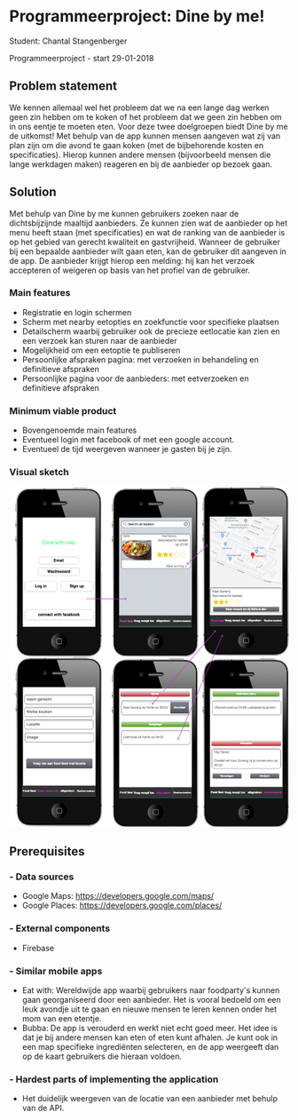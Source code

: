 # Programmeerproject: Dine by me!

Student: Chantal Stangenberger

Programmeerproject - start 29-01-2018

## Problem statement
We kennen allemaal wel het probleem dat we na een lange dag werken geen zin hebben om te koken of het probleem dat we geen zin hebben om in ons eentje te moeten eten. Voor deze twee doelgroepen biedt Dine by me de uitkomst! Met behulp van de app kunnen mensen aangeven wat zij van plan zijn om die avond te gaan koken (met de bijbehorende kosten en specificaties). Hierop kunnen andere mensen (bijvoorbeeld mensen die lange werkdagen maken) reageren en bij de aanbieder op bezoek gaan. 

## Solution
Met behulp van Dine by me kunnen gebruikers zoeken naar de dichtsbijzijnde maaltijd aanbieders. Ze kunnen zien wat de aanbieder op het menu heeft staan (met specificaties) en wat de ranking van de aanbieder is op het gebied van gerecht kwaliteit en gastvrijheid. Wanneer de gebruiker bij een bepaalde aanbieder wilt gaan eten, kan de gebruiker dit aangeven in de app. De aanbieder krijgt hierop een melding: hij kan het verzoek accepteren of weigeren op basis van het profiel van de gebruiker. 

### Main features
* Registratie en login schermen
* Scherm met nearby eetopties en zoekfunctie voor specifieke plaatsen
* Detailscherm waarbij gebruiker ook de precieze eetlocatie kan zien en een verzoek kan sturen naar de aanbieder
* Mogelijkheid om een eetoptie te publiseren 
* Persoonlijke afspraken pagina: met verzoeken in behandeling en definitieve afspraken
* Persoonlijke pagina voor de aanbieders: met eetverzoeken en definitieve afspraken

### Minimum viable product
* Bovengenoemde main features
* Eventueel login met facebook of met een google account.
* Eventueel de tijd weergeven wanneer je gasten bij je zijn.

### Visual sketch

<img src=https://github.com/ChantalStangenberger/Programmeerproject/blob/master/doc/visual%20sketch.png width="800">

## Prerequisites

### - Data sources
* Google Maps: https://developers.google.com/maps/
* Google Places: https://developers.google.com/places/

### - External components
* Firebase

### - Similar mobile apps
* Eat with: Wereldwijde app waarbij gebruikers naar foodparty's kunnen gaan georganiseerd door een aanbieder. Het is vooral bedoeld om een leuk avondje uit te gaan en nieuwe mensen te leren kennen onder het mom van een etentje.
* Bubba: De app is verouderd en werkt niet echt goed meer. Het idee is dat je bij andere mensen kan eten of eten kunt afhalen. Je kunt ook in een map specifieke ingrediënten selecteren, en de app weergeeft dan op de kaart gebruikers die hieraan voldoen.

### - Hardest parts of implementing the application
* Het duidelijk weergeven van de locatie van een aanbieder met behulp van de API.
